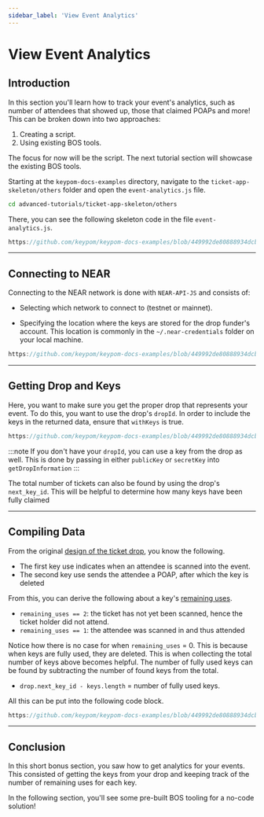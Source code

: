 ```yaml
---
sidebar_label: 'View Event Analytics'
---
```

# View Event Analytics
## Introduction
In this section you'll learn how to track your event's analytics, such as number of attendees that showed up, those that claimed POAPs and more! This can be broken down into two approaches:

1) Creating a script.  
2) Using existing BOS tools.  

The focus for now will be the script. The next tutorial section will showcase the existing BOS tools. 

Starting at the `keypom-docs-examples` directory, navigate to the `ticket-app-skeleton/others` folder and open the `event-analytics.js` file. 

```bash
cd advanced-tutorials/ticket-app-skeleton/others
```

There, you can see the following skeleton code in the file `event-analytics.js`.
``` js reference
https://github.com/keypom/keypom-docs-examples/blob/449992de80888934dcbccfadefd88601d9d6638d/advanced-tutorials/ticket-app-skeleton/others/event-analytics.js#L1-L31
```

---

## Connecting to NEAR
Connecting to the NEAR network is done with `NEAR-API-JS` and consists of:

* Selecting which network to connect to (testnet or mainnet).

* Specifying the location where the keys are stored for the drop funder's account. This location is commonly in the `~/.near-credentials` folder on your local machine.

```js reference
https://github.com/keypom/keypom-docs-examples/blob/449992de80888934dcbccfadefd88601d9d6638d/advanced-tutorials/ticket-app/others/event-analytics.js#L21-L38
```

---

## Getting Drop and Keys
Here, you want to make sure you get the proper drop that represents your event. To do this, you want to use the drop's `dropId`. In order to include the keys in the returned data, ensure that `withKeys` is true.


```js reference
https://github.com/keypom/keypom-docs-examples/blob/449992de80888934dcbccfadefd88601d9d6638d/advanced-tutorials/ticket-app/others/event-analytics.js#L42-L55
```
:::note
If you don't have your `dropId`, you can use a key from the drop as well. This is done by passing in either `publicKey` or `secretKey` into `getDropInformation`
:::

The total number of tickets can also be found by using the drop's `next_key_id`. This will be helpful to determine how many keys have been fully claimed

---

## Compiling Data
From the original [design of the ticket drop](architecture.md#keypom-solution), you know the following.

* The first key use indicates when an attendee is scanned into the event. 
* The second key use sends the attendee a POAP, after which the key is deleted

From this, you can derive the following about a key's [remaining uses](../../../keypom-sdk/Core/interfaces/ProtocolReturnedKeyInfo.md#remaining_uses).

* `remaining_uses == 2`: the ticket has not yet been scanned, hence the ticket holder did not attend. 
* `remaining_uses == 1`: the attendee was scanned in and thus attended

Notice how there is no case for when `remaining_uses` = 0. This is because when keys are fully used, they are deleted. This is when collecting the total number of keys above becomes helpful. The number of fully used keys can be found by subtracting the number of found keys from the total.

* `drop.next_key_id - keys.length` = number of fully used keys. 

All this can be put into the following code block.

```js reference
https://github.com/keypom/keypom-docs-examples/blob/449992de80888934dcbccfadefd88601d9d6638d/advanced-tutorials/ticket-app/others/event-analytics.js#L57-L73
```

---

## Conclusion
In this short bonus section, you saw how to get analytics for your events. This consisted of getting the keys from your drop and keeping track of the number of remaining uses for each key. 

In the following section, you'll see some pre-built BOS tooling for a no-code solution! 